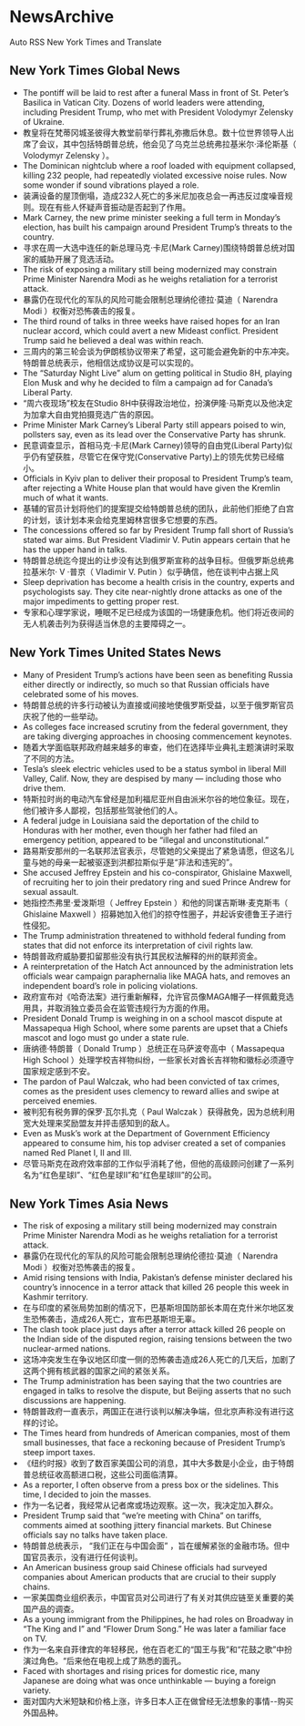 # NewsArchive
Auto RSS New York Times and Translate

## New York Times Global News
* The pontiff will be laid to rest after a funeral Mass in front of St. Peter’s Basilica in Vatican City. Dozens of world leaders were attending, including President Trump, who met with President Volodymyr Zelensky of Ukraine.
* 教皇将在梵蒂冈城圣彼得大教堂前举行葬礼弥撒后休息。数十位世界领导人出席了会议，其中包括特朗普总统，他会见了乌克兰总统弗拉基米尔·泽伦斯基（ Volodymyr Zelensky ）。
* The Dominican nightclub where a roof loaded with equipment collapsed, killing 232 people, had repeatedly violated excessive noise rules. Now some wonder if sound vibrations played a role.
* 装满设备的屋顶倒塌，造成232人死亡的多米尼加夜总会一再违反过度噪音规则。现在有些人怀疑声音振动是否起到了作用。
* Mark Carney, the new prime minister seeking a full term in Monday’s election, has built his campaign around President Trump’s threats to the country.
* 寻求在周一大选中连任的新总理马克·卡尼(Mark Carney)围绕特朗普总统对国家的威胁开展了竞选活动。
* The risk of exposing a military still being modernized may constrain Prime Minister Narendra Modi as he weighs retaliation for a terrorist attack.
* 暴露仍在现代化的军队的风险可能会限制总理纳伦德拉·莫迪（ Narendra Modi ）权衡对恐怖袭击的报复。
* The third round of talks in three weeks have raised hopes for an Iran nuclear accord, which could avert a new Mideast conflict. President Trump said he believed a deal was within reach.
* 三周内的第三轮会谈为伊朗核协议带来了希望，这可能会避免新的中东冲突。特朗普总统表示，他相信达成协议是可以实现的。
* The “Saturday Night Live” alum on getting political in Studio 8H, playing Elon Musk and why he decided to film a campaign ad for Canada’s Liberal Party.
* “周六夜现场”校友在Studio 8H中获得政治地位，扮演伊隆·马斯克以及他决定为加拿大自由党拍摄竞选广告的原因。
* Prime Minister Mark Carney’s Liberal Party still appears poised to win, pollsters say, even as its lead over the Conservative Party has shrunk.
* 民意调查显示，首相马克·卡尼(Mark Carney)领导的自由党(Liberal Party)似乎仍有望获胜，尽管它在保守党(Conservative Party)上的领先优势已经缩小。
* Officials in Kyiv plan to deliver their proposal to President Trump’s team, after rejecting a White House plan that would have given the Kremlin much of what it wants.
* 基辅的官员计划将他们的提案提交给特朗普总统的团队，此前他们拒绝了白宫的计划，该计划本来会给克里姆林宫很多它想要的东西。
* The concessions offered so far by President Trump fall short of Russia’s stated war aims. But President Vladimir V. Putin appears certain that he has the upper hand in talks.
* 特朗普总统迄今提出的让步没有达到俄罗斯宣称的战争目标。但俄罗斯总统弗拉基米尔· V ·普京（ Vladimir V. Putin ）似乎确信，他在谈判中占据上风
* Sleep deprivation has become a health crisis in the country, experts and psychologists say. They cite near-nightly drone attacks as one of the major impediments to getting proper rest.
* 专家和心理学家说，睡眠不足已经成为该国的一场健康危机。他们将近夜间的无人机袭击列为获得适当休息的主要障碍之一。

## New York Times United States News
* Many of President Trump’s actions have been seen as benefiting Russia either directly or indirectly, so much so that Russian officials have celebrated some of his moves.
* 特朗普总统的许多行动被认为直接或间接地使俄罗斯受益，以至于俄罗斯官员庆祝了他的一些举动。
* As colleges face increased scrutiny from the federal government, they are taking diverging approaches in choosing commencement keynotes.
* 随着大学面临联邦政府越来越多的审查，他们在选择毕业典礼主题演讲时采取了不同的方法。
* Tesla’s sleek electric vehicles used to be a status symbol in liberal Mill Valley, Calif. Now, they are despised by many — including those who drive them.
* 特斯拉时尚的电动汽车曾经是加利福尼亚州自由派米尔谷的地位象征。现在，他们被许多人鄙视，包括那些驾驶他们的人。
* A federal judge in Louisiana said the deportation of the child to Honduras with her mother, even though her father had filed an emergency petition, appeared to be “illegal and unconstitutional.”
* 路易斯安那州的一名联邦法官表示，尽管她的父亲提出了紧急请愿，但这名儿童与她的母亲一起被驱逐到洪都拉斯似乎是“非法和违宪的”。
* She accused Jeffrey Epstein and his co-conspirator, Ghislaine Maxwell, of recruiting her to join their predatory ring and sued Prince Andrew for sexual assault.
* 她指控杰弗里·爱泼斯坦（ Jeffrey Epstein ）和他的同谋吉斯琳·麦克斯韦（ Ghislaine Maxwell ）招募她加入他们的掠夺性圈子，并起诉安德鲁王子进行性侵犯。
* The Trump administration threatened to withhold federal funding from states that did not enforce its interpretation of civil rights law.
* 特朗普政府威胁要扣留那些没有执行其民权法解释的州的联邦资金。
* A reinterpretation of the Hatch Act announced by the administration lets officials wear campaign paraphernalia like MAGA hats, and removes an independent board’s role in policing violations.
* 政府宣布对《哈奇法案》进行重新解释，允许官员像MAGA帽子一样佩戴竞选用具，并取消独立委员会在监管违规行为方面的作用。
* President Donald Trump is weighing in on a school mascot dispute at Massapequa High School, where some parents are upset that a Chiefs mascot and logo must go under a state rule.
* 唐纳德·特朗普（ Donald Trump ）总统正在马萨波夸高中（ Massapequa High School ）处理学校吉祥物纠纷，一些家长对酋长吉祥物和徽标必须遵守国家规定感到不安。
* The pardon of Paul Walczak, who had been convicted of tax crimes, comes as the president uses clemency to reward allies and swipe at perceived enemies.
* 被判犯有税务罪的保罗·瓦尔扎克（ Paul Walczak ）获得赦免，因为总统利用宽大处理来奖励盟友并抨击感知到的敌人。
* Even as Musk’s work at the Department of Government Efficiency appeared to consume him, his top adviser created a set of companies named Red Planet I, II and III.
* 尽管马斯克在政府效率部的工作似乎消耗了他，但他的高级顾问创建了一系列名为“红色星球I”、“红色星球II”和“红色星球III”的公司。

## New York Times Asia News
* The risk of exposing a military still being modernized may constrain Prime Minister Narendra Modi as he weighs retaliation for a terrorist attack.
* 暴露仍在现代化的军队的风险可能会限制总理纳伦德拉·莫迪（ Narendra Modi ）权衡对恐怖袭击的报复。
* Amid rising tensions with India, Pakistan’s defense minister declared his country’s innocence in a terror attack that killed 26 people this week in Kashmir territory.
* 在与印度的紧张局势加剧的情况下，巴基斯坦国防部长本周在克什米尔地区发生恐怖袭击，造成26人死亡，宣布巴基斯坦无辜。
* The clash took place just days after a terror attack killed 26 people on the Indian side of the disputed region, raising tensions between the two nuclear-armed nations.
* 这场冲突发生在争议地区印度一侧的恐怖袭击造成26人死亡的几天后，加剧了这两个拥有核武器的国家之间的紧张关系。
* The Trump administration has been saying that the two countries are engaged in talks to resolve the dispute, but Beijing asserts that no such discussions are happening.
* 特朗普政府一直表示，两国正在进行谈判以解决争端，但北京声称没有进行这样的讨论。
* The Times heard from hundreds of American companies, most of them small businesses, that face a reckoning because of President Trump’s steep import taxes.
* 《纽约时报》收到了数百家美国公司的消息，其中大多数是小企业，由于特朗普总统征收高额进口税，这些公司面临清算。
* As a reporter, I often observe from a press box or the sidelines. This time, I decided to join the masses.
* 作为一名记者，我经常从记者席或场边观察。这一次，我决定加入群众。
* President Trump said that “we’re meeting with China” on tariffs, comments aimed at soothing jittery financial markets. But Chinese officials say no talks have taken place.
* 特朗普总统表示， “我们正在与中国会面” ，旨在缓解紧张的金融市场。但中国官员表示，没有进行任何谈判。
* An American business group said Chinese officials had surveyed companies about American products that are crucial to their supply chains.
* 一家美国商业组织表示，中国官员对公司进行了有关对其供应链至关重要的美国产品的调查。
* As a young immigrant from the Philippines, he had roles on Broadway in “The King and I” and “Flower Drum Song.” He was later a familiar face on TV.
* 作为一名来自菲律宾的年轻移民，他在百老汇的“国王与我”和“花鼓之歌”中扮演过角色。“后来他在电视上成了熟悉的面孔。
* Faced with shortages and rising prices for domestic rice, many Japanese are doing what was once unthinkable — buying a foreign variety.
* 面对国内大米短缺和价格上涨，许多日本人正在做曾经无法想象的事情--购买外国品种。

